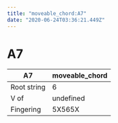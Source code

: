```yaml
---
title: "moveable_chord:A7"
date: "2020-06-24T03:36:21.449Z"
---
```


# A7
A7 | moveable_chord
--- | ---
Root string | 6
V of | undefined
Fingering | 5X565X
